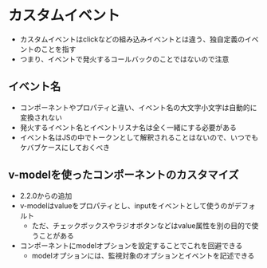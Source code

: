 # カスタムイベント
* カスタムイベントはclickなどの組み込みイベントとは違う、独自定義のイベントのことを指す
* つまり、イベントで発火するコールバックのことではないので注意

## イベント名
* コンポーネントやプロパティと違い、イベント名の大文字小文字は自動的に変換されない
* 発火するイベント名とイベントリスナ名は全く一緒にする必要がある
* イベント名はJSの中でトークンとして解釈されることはないので、いつでもケバブケースにしておくべき

## v-modelを使ったコンポーネントのカスタマイズ
* 2.2.0からの追加
* v-modelはvalueをプロパティとし、inputをイベントとして使うのがデフォルト
    * ただ、チェックボックスやラジオボタンなどはvalue属性を別の目的で使うことがある
* コンポーネントにmodelオプションを設定することでこれを回避できる
    * modelオプションには、監視対象のオプションとイベントを記述できる





